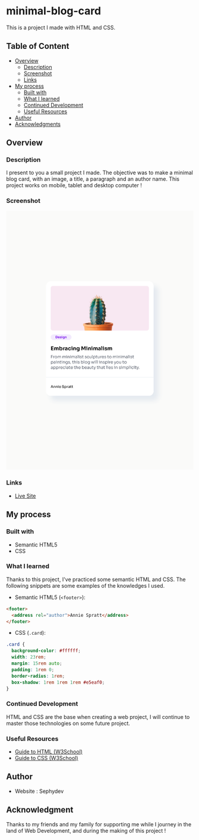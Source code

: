 # minimal-blog-card

This is a project I made with HTML and CSS.

## Table of Content

- [Overview](#overview)
  - [Description](#description)
  - [Screenshot](#screenshot)
  - [Links](#links)
- [My process](#my-process)
  - [Built with](#built-with)
  - [What I learned](#what-i-learned)
  - [Continued Development](#continued-development)
  - [Useful Resources](#useful-resources)
- [Author](#author)
- [Acknowledgments](#acknowledgments)

## Overview

### Description

I present to you a small project I made. The objective was to make a minimal blog card, with an image, a title, a paragraph and an author name.
This project works on mobile, tablet and desktop computer !

### Screenshot

![The Creator](./assets/minimal-blog-card.png)

### Links

- [Live Site](https://sephydev.github.io/minimal-blog-card/)

## My process

### Built with

- Semantic HTML5
- CSS

### What I learned

Thanks to this project, I've practiced some semantic HTML and CSS. The following snippets are some examples of the knowledges I used.

- Semantic HTML5 (`<footer>`):

```html
<footer>
  <address rel="author">Annie Spratt</address>
</footer>
```

- CSS (`.card`):

```css
.card {
  background-color: #ffffff;
  width: 23rem;
  margin: 15rem auto;
  padding: 1rem 0;
  border-radius: 1rem;
  box-shadow: 1rem 1rem 1rem #e5eaf0;
}
```

### Continued Development

HTML and CSS are the base when creating a web project, I will continue to master those technologies on some future project.

### Useful Resources

- [Guide to HTML (W3School)](https://www.w3schools.com/html/default.asp)
- [Guide to CSS (W3School)](https://www.w3schools.com/css/default.asp)

## Author

- Website : Sephydev

## Acknowledgment

Thanks to my friends and my family for supporting me while I journey in the land of Web Development, and during the making of this project !
